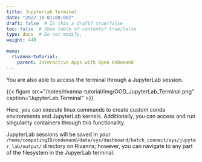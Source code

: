 ```yaml
---
title: JupyterLab Terminal
date: "2022-10-01:00:00Z"
draft: false  # Is this a draft? true/false
toc: false  # Show table of contents? true/false
type: docs  # Do not modify.
weight: 440

menu:
  rivanna-tutorial:
    parent: Interactive Apps with Open OnDemand
---
```


You are also able to access the terminal through a JupyterLab session.

{{< figure src="/notes/rivanna-tutorial/img/OOD_JupyterLab_Terminal.png" caption="JupyterLab Terminal" >}}

Here, you can execute linux commands to create custom conda environments and JupyterLab kernels. Additionally, you can access and run singularity containers through this functionality.

JupyterLab sessions will be saved in your ```/home/computingID/ondemand/data/sys/dashboard/batch_connect/sys/jupyter_lab/output/``` directory on Rivanna; however, you can navigate to any part of the filesystem in the JupyerLab terminal.

